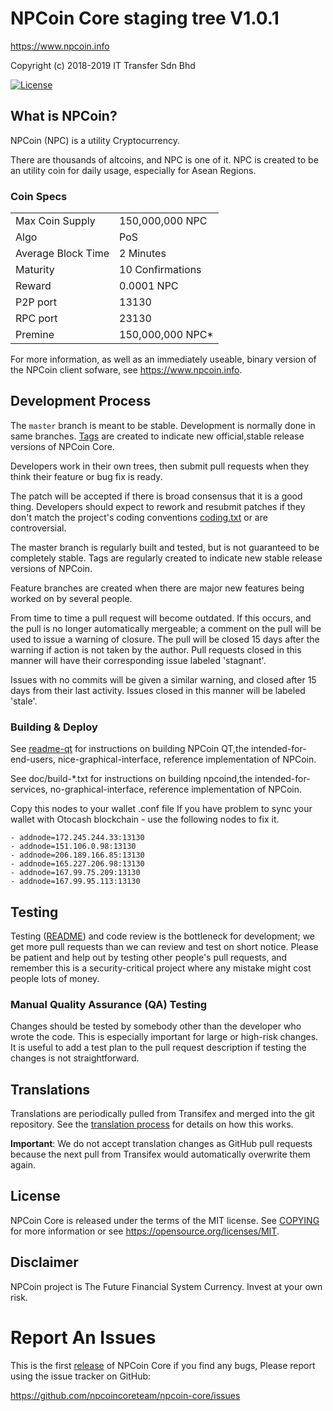 NPCoin Core staging tree V1.0.1 
================================

https://www.npcoin.info

Copyright (c) 2018-2019  IT Transfer Sdn Bhd 

[![License][license-badge]][license-page]

[license-page]: LICENSE
[license-badge]: http://img.shields.io/badge/License-MIT-brightgreen.svg



What is NPCoin?
----------------

NPCoin (NPC) is a utility Cryptocurrency.

There are thousands of altcoins, and NPC is one of it. NPC is created to be an utility coin for daily usage, especially for Asean Regions.

### Coin Specs
<table>
<tr><td>Max Coin Supply</td><td>150,000,000 NPC</td></tr>
<tr><td>Algo</td><td>PoS</td></tr>
<tr><td>Average Block Time</td><td>2 Minutes</td></tr>
<tr><td>Maturity</td><td>10 Confirmations</td></tr>
<tr><td>Reward</td><td>0.0001 NPC</td></tr>
<tr><td>P2P port</td><td>13130</td></tr>
<tr><td>RPC port</td><td>23130</td></tr>
<tr><td>Premine</td><td>150,000,000 NPC*</td></tr>
</table>

For more information, as well as an immediately useable, binary version of
the NPCoin client sofware, see https://www.npcoin.info.


Development Process
-------------------

The `master` branch is meant to be stable. Development is normally done in same branches. [Tags](https://github.com/npcoincoreteam/npcoin-core/tags) are created to indicate new official,stable release versions of NPCoin Core.

Developers work in their own trees, then submit pull requests when they think their feature or bug fix is ready.

The patch will be accepted if there is broad consensus that it is a good thing.  Developers should expect to rework and resubmit patches if they don't match the project's coding conventions [coding.txt](/doc/coding.txt) or are controversial.

The master branch is regularly built and tested, but is not guaranteed to be completely stable. Tags are regularly created to indicate new stable release versions of NPCoin.

Feature branches are created when there are major new features being worked on by several people.

From time to time a pull request will become outdated. If this occurs, and the pull is no longer automatically mergeable; a comment on the pull will be used to issue a warning of closure. The pull will be closed 15 days after the warning if action is not taken by the author. Pull requests closed in this manner will have their corresponding issue labeled 'stagnant'.

Issues with no commits will be given a similar warning, and closed after 15 days from their last activity. Issues closed in this manner will be labeled 'stale'.


### Building & Deploy

See  [readme-qt](/doc/readme-qt.rst) for instructions on building NPCoin QT,the intended-for-end-users, nice-graphical-interface, reference implementation of NPCoin.

See doc/build-*.txt for instructions on building npcoind,the intended-for-services, no-graphical-interface, reference
implementation of NPCoin.

Copy this nodes to your wallet .conf file
If you have problem to sync your wallet with Otocash blockchain - use the following nodes to fix it.

```
- addnode=172.245.244.33:13130
- addnode=151.106.0.98:13130 
- addnode=206.189.166.85:13130
- addnode=165.227.206.98:13130 
- addnode=167.99.75.209:13130
- addnode=167.99.95.113:13130
```

Testing
-------

Testing ([README](/src/test/README)) and code review is the bottleneck for development; we get more pull
requests than we can review and test on short notice. Please be patient and help out by testing
other people's pull requests, and remember this is a security-critical project where any mistake might cost people
lots of money.


### Manual Quality Assurance (QA) Testing

Changes should be tested by somebody other than the developer who wrote the
code. This is especially important for large or high-risk changes. It is useful
to add a test plan to the pull request description if testing the changes is
not straightforward.

Translations
------------

Translations are periodically pulled from Transifex and merged into the git repository. See the
[translation process](doc/translation_process.md) for details on how this works.

**Important**: We do not accept translation changes as GitHub pull requests because the next
pull from Transifex would automatically overwrite them again.

License
-------

NPCoin Core is released under the terms of the MIT license. See [COPYING](COPYING) for more
information or see https://opensource.org/licenses/MIT.

Disclaimer
-------------------

NPCoin project is The Future Financial System Currency.
Invest at your own risk.

Report An Issues 
================

This is the first [release](https://github.com/npcoincoreteam/npcoin-core/releases) of NPCoin Core if you find any bugs, Please report using the issue tracker on GitHub:

https://github.com/npcoincoreteam/npcoin-core/issues

